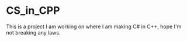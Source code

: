 # CS_in_CPP
This is a project I am working on where I am making C# in C++, hope I'm not breaking any laws.
